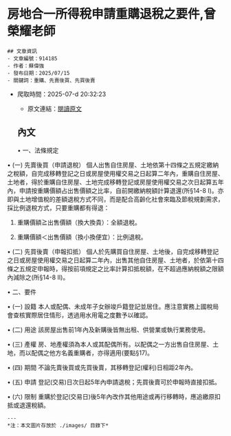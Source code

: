 # 房地合一所得稅申請重購退稅之要件,曾榮耀老師
            

    ## 文章資訊
    - 文章編號：914185
    - 作者：蘇偉強
    - 發布日期：2025/07/15
    - 關鍵詞：重購、先賣後買、先買後賣
- 爬取時間：2025-07-d 20:32:23
    - 原文連結：[閱讀原文](https://real-estate.get.com.tw/Columns/detail.aspx?no=914185)

    ## 內文
    • 一、法條規定

• (一) 先賣後買（申請退稅） 個人出售自住房屋、土地依第十四條之五規定繳納之稅額，自完成移轉登記之日或房屋使用權交易之日起算二年內，重購自住房屋、土地者，得於重購自住房屋、土地完成移轉登記或房屋使用權交易之次日起算五年內，申請按重購價額占出售價額之比率，自前開繳納稅額計算退還(所§14-8 I)。亦即與土地增值稅的差額退稅方式不同，而是配合高齡化社會來臨及節稅規劃需求，採比例退稅方式，只要重購都有得退：

1. 重購價額≧出售價額（換大換貴）：全額退稅。

2. 重購價額＜出售價額（換小換便宜）：比例退稅。

• (二) 先買後賣（申報扣抵） 個人於先購買自住房屋、土地後，自完成移轉登記之日或房屋使用權交易之日起算二年內，出售其他自住房屋、土地者，於依第十四條之五規定申報時，得按前項規定之比率計算扣抵稅額，在不超過應納稅額之限額內減除之(所§14-8 II)。

• 二、要件

• (一) 設籍 本人或配偶、未成年子女辦竣戶籍登記並居住。應注意實務上國稅局會查核實際居住情形，透過用水用電之度數予以確認。

• (二) 用途 該房屋出售前1年內及新購後皆無出租、供營業或執行業務使用。

• (三) 產權 房、地產權須為本人或其配偶所有。以配偶之一方出售自住房屋、土地，而以配偶之他方名義重購者，亦得適用(要點§17)。

• (四) 期間 不論先賣後買或先買後賣，其移轉登記(權利)日相距2年內。

• (五) 申請 登記(交易)日次日起5年內申請退稅；先買後賣可於申報時直接扣抵。

• (六) 限制 重購於登記(交易日)後5年內改作其他用途或再行移轉時，應追繳原扣抵或退還稅額。

    ---
    *注：本文圖片存放於 ./images/ 目錄下*
    